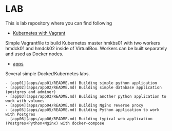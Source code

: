 # LAB

This is lab repository where you can find following


* [Kubernetes with Vagrant](vagrant-k8s/README.md) 

Simple Vagrantfile to build Kubernetes master hmkbs01 with two workers hmdck01 and hmdck02 inside of VirtualBox. Workers can be built separately and used as Docker nodes.

* [apps](apps/README.md) 

Several simple Docker/Kubernetes labs.

    - [app01](apps/app01/README.md) Building simple python application
    - [app02](apps/app02/README.md) Building simple database application (postgres and adminer)
    - [app03](apps/app03/README.md) Building another python application to work with volumes
    - [app04](apps/app04/README.md) Building Nginx reverse proxy
    - [app05](apps/app05/README.md) Building Python application to work with Postgres
    - [app06](apps/app06/README.md) Building typical web application (Postgres+Python+Nginx) with docker-compose
